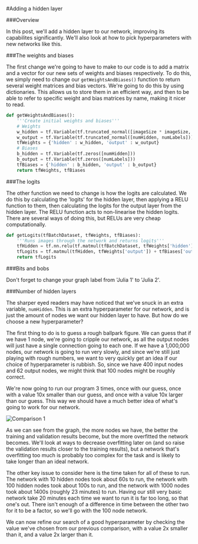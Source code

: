 #Adding a hidden layer

###Overview

In this post, we'll add a hidden layer to our network, improving its capabilites significantly. We'll also look at how to pick hyperparameters with new networks like this.

###The weights and biases

The first change we're going to have to make to our code is to add a matrix and a vector for our new sets of weights and biases respectively. To do this, we simply need to change our ```getWeightsAndBiases()``` function to return several weight matrices and bias vectors. We're going to do this by using dictionaries. This allows us to store them in an efficient way, and then to be able to refer to specific weight and bias matrices by name, making it nicer to read.

```python
def getWeightsAndBiases():
	'''Create initial weights and biases'''
	# Weights
	w_hidden = tf.Variable(tf.truncated_normal([imageSize * imageSize, numHidden]))
	w_output = tf.Variable(tf.truncated_normal([numHidden, numLabels]))
	tfWeights = {'hidden' : w_hidden, 'output' : w_output}
	# Biases
	b_hidden = tf.Variable(tf.zeros([numHidden]))
	b_output = tf.Variable(tf.zeros([numLabels]))
	tfBiases = {'hidden' : b_hidden, 'output' : b_output}
	return tfWeights, tfBiases
```

###The logits

The other function we need to change is how the logits are calculated. We do this by calculating the 'logits' for the hidden layer, then applying a RELU function to them, then calculating the logits for the output layer from the hidden layer. The RELU function acts to non-linearise the hidden logits. There are several ways of doing this, but RELUs are very cheap computationally.

```python
def getLogits(tfBatchDataset, tfWeights, tfBiases):
	'''Runs images through the network and returns logits'''
	tfHidden = tf.nn.relu(tf.matmul(tfBatchDataset, tfWeights['hidden']) + tfBiases['hidden'])
	tfLogits = tf.matmul(tfHidden, tfWeights['output']) + tfBiases['output']
	return tfLogits
```

###Bits and bobs

Don't forget to change your graph label from 'Julia 1' to 'Julia 2'.

###Number of hidden layers

The sharper eyed readers may have noticed that we've snuck in an extra variable, ```numHidden```. This is an extra hyperparameter for our network, and is just the amount of nodes we want our hidden layer to have. But how do we choose a new hyperparameter?

The first thing to do is to guess a rough ballpark figure. We can guess that if we have 1 node, we're going to cripple our network, as all the output nodes will just have a single connection going to each one. If we have a 1,000,000 nodes, our network is going to run very slowly, and since we're still just playing with rough numbers, we want to very quickly get an idea if our choice of hyperparameter is rubbish. So, since we have 400 input nodes and 62 output nodes, we might think that 100 nodes might be roughly correct.

We're now going to run our program 3 times, once with our guess, once with a value 10x smaller than our guess, and once with a value 10x larger than our guess. This way we should have a much better idea of what's going to work for our network.

![Comparison 1](/images/blog/Julia_2_blog_1.png)

As we can see from the graph, the more nodes we have, the better the training and validation results become, but the more overfitted the network becomes. We'll look at ways to decrease overfitting later on (and so raise the validation results closer to the training results), but a network that's overfitting too much is probably too complex for the task and is likely to take longer than an ideal network.

The other key issue to consider here is the time taken for all of these to run. The network with 10 hidden nodes took about 60s to run, the network with 100 hidden nodes took about 100s to run, and the network with 1000 nodes took about 1400s (roughly 23 minutes) to run. Having our still very basic network take 20 minutes each time we want to run it is far too long, so that one's out. There isn't enough of a difference in time between the other two for it to be a factor, so we'll go with the 100 node network.

We can now refine our search of a good hyperparameter by checking the value we've chosen from our previous comparison, with a value 2x smaller than it, and a value 2x larger than it.


